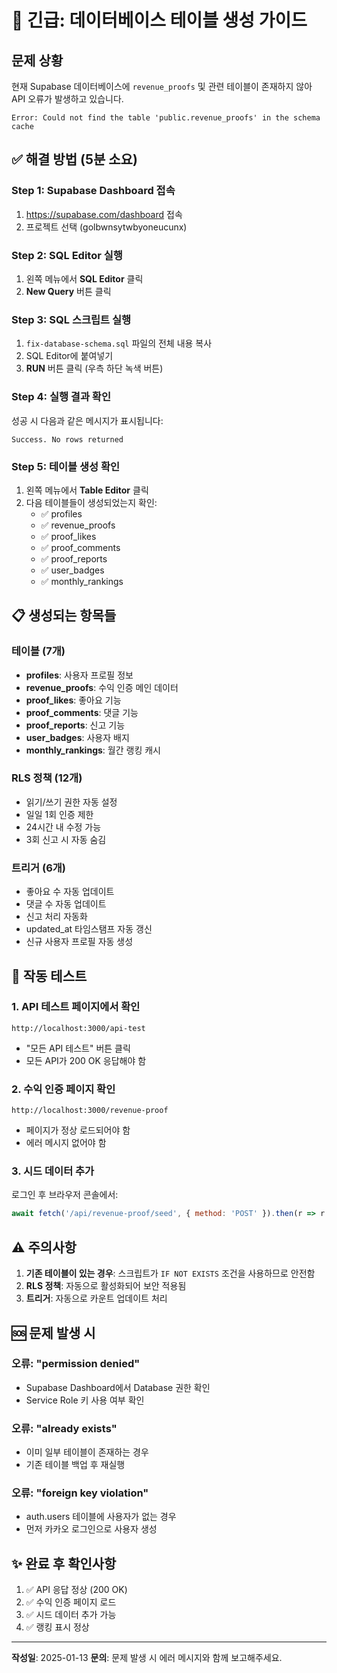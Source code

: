 # 🚨 긴급: 데이터베이스 테이블 생성 가이드

## 문제 상황
현재 Supabase 데이터베이스에 `revenue_proofs` 및 관련 테이블이 존재하지 않아 API 오류가 발생하고 있습니다.

```
Error: Could not find the table 'public.revenue_proofs' in the schema cache
```

## ✅ 해결 방법 (5분 소요)

### Step 1: Supabase Dashboard 접속
1. https://supabase.com/dashboard 접속
2. 프로젝트 선택 (golbwnsytwbyoneucunx)

### Step 2: SQL Editor 실행
1. 왼쪽 메뉴에서 **SQL Editor** 클릭
2. **New Query** 버튼 클릭

### Step 3: SQL 스크립트 실행
1. `fix-database-schema.sql` 파일의 전체 내용 복사
2. SQL Editor에 붙여넣기
3. **RUN** 버튼 클릭 (우측 하단 녹색 버튼)

### Step 4: 실행 결과 확인
성공 시 다음과 같은 메시지가 표시됩니다:
```
Success. No rows returned
```

### Step 5: 테이블 생성 확인
1. 왼쪽 메뉴에서 **Table Editor** 클릭
2. 다음 테이블들이 생성되었는지 확인:
   - ✅ profiles
   - ✅ revenue_proofs
   - ✅ proof_likes
   - ✅ proof_comments
   - ✅ proof_reports
   - ✅ user_badges
   - ✅ monthly_rankings

## 📋 생성되는 항목들

### 테이블 (7개)
- **profiles**: 사용자 프로필 정보
- **revenue_proofs**: 수익 인증 메인 데이터
- **proof_likes**: 좋아요 기능
- **proof_comments**: 댓글 기능
- **proof_reports**: 신고 기능
- **user_badges**: 사용자 배지
- **monthly_rankings**: 월간 랭킹 캐시

### RLS 정책 (12개)
- 읽기/쓰기 권한 자동 설정
- 일일 1회 인증 제한
- 24시간 내 수정 가능
- 3회 신고 시 자동 숨김

### 트리거 (6개)
- 좋아요 수 자동 업데이트
- 댓글 수 자동 업데이트
- 신고 처리 자동화
- updated_at 타임스탬프 자동 갱신
- 신규 사용자 프로필 자동 생성

## 🧪 작동 테스트

### 1. API 테스트 페이지에서 확인
```
http://localhost:3000/api-test
```
- "모든 API 테스트" 버튼 클릭
- 모든 API가 200 OK 응답해야 함

### 2. 수익 인증 페이지 확인
```
http://localhost:3000/revenue-proof
```
- 페이지가 정상 로드되어야 함
- 에러 메시지 없어야 함

### 3. 시드 데이터 추가
로그인 후 브라우저 콘솔에서:
```javascript
await fetch('/api/revenue-proof/seed', { method: 'POST' }).then(r => r.json())
```

## ⚠️ 주의사항

1. **기존 테이블이 있는 경우**: 스크립트가 `IF NOT EXISTS` 조건을 사용하므로 안전함
2. **RLS 정책**: 자동으로 활성화되어 보안 적용됨
3. **트리거**: 자동으로 카운트 업데이트 처리

## 🆘 문제 발생 시

### 오류: "permission denied"
- Supabase Dashboard에서 Database 권한 확인
- Service Role 키 사용 여부 확인

### 오류: "already exists"
- 이미 일부 테이블이 존재하는 경우
- 기존 테이블 백업 후 재실행

### 오류: "foreign key violation"
- auth.users 테이블에 사용자가 없는 경우
- 먼저 카카오 로그인으로 사용자 생성

## ✨ 완료 후 확인사항

1. ✅ API 응답 정상 (200 OK)
2. ✅ 수익 인증 페이지 로드
3. ✅ 시드 데이터 추가 가능
4. ✅ 랭킹 표시 정상

---

**작성일**: 2025-01-13
**문의**: 문제 발생 시 에러 메시지와 함께 보고해주세요.